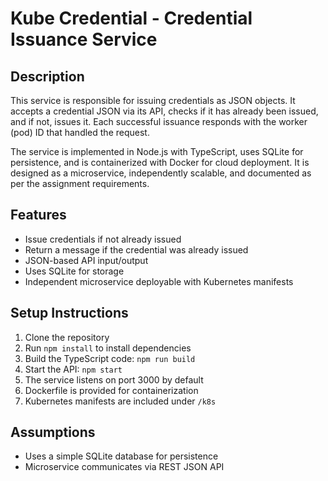 # Kube Credential - Credential Issuance Service

## Description
This service is responsible for issuing credentials as JSON objects. It accepts a credential JSON via its API, checks if it has already been issued, and if not, issues it. Each successful issuance responds with the worker (pod) ID that handled the request.

The service is implemented in Node.js with TypeScript, uses SQLite for persistence, and is containerized with Docker for cloud deployment. It is designed as a microservice, independently scalable, and documented as per the assignment requirements.

## Features
- Issue credentials if not already issued
- Return a message if the credential was already issued
- JSON-based API input/output
- Uses SQLite for storage
- Independent microservice deployable with Kubernetes manifests

## Setup Instructions
1. Clone the repository
2. Run `npm install` to install dependencies
3. Build the TypeScript code: `npm run build`
4. Start the API: `npm start`
5. The service listens on port 3000 by default
6. Dockerfile is provided for containerization
7. Kubernetes manifests are included under `/k8s`

## Assumptions
- Uses a simple SQLite database for persistence
- Microservice communicates via REST JSON API

